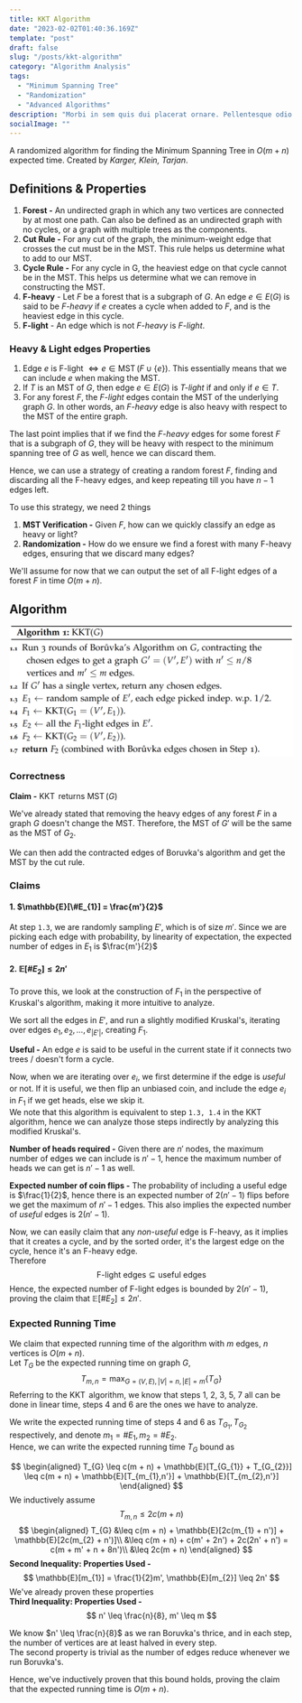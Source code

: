 ```yaml
---
title: KKT Algorithm
date: "2023-02-02T01:40:36.169Z"
template: "post"
draft: false
slug: "/posts/kkt-algorithm"
category: "Algorithm Analysis"
tags:
  - "Minimum Spanning Tree"
  - "Randomization"
  - "Advanced Algorithms"
description: "Morbi in sem quis dui placerat ornare. Pellentesque odio nisi, euismod in, pharetra a, ultricies in, diam. Sed arcu. Cras consequat."
socialImage: ""
---
```

A randomized algorithm for finding the Minimum Spanning Tree in $O(m + n)$ expected time. Created by *Karger, Klein, Tarjan*.

## Definitions & Properties
1. **Forest -** An undirected graph in which any two vertices are connected by at most one path. Can also be defined as an undirected graph with no cycles, or a graph with multiple trees as the components.
2. **Cut Rule -** For any cut of the graph, the minimum-weight edge that crosses the cut must be in the MST. This rule helps us determine what to add to our MST.
3. **Cycle Rule -** For any cycle in G, the heaviest edge on that cycle cannot be in the MST. This helps us determine what we can remove in constructing the MST.
4. **F-heavy** - Let $F$ be a forest that is a subgraph of $G$. An edge $e \in E(G)$ is said to be *F-heavy* if $e$ creates a cycle when added to $F$, and is the heaviest edge in this cycle.
5. **F-light** - An edge which is not *F-heavy* is *F-light*.
### Heavy & Light edges Properties
1. Edge $e$ is F-light $\iff e \in \operatorname{MST}(F \cup \{e\})$. This essentially means that we can include $e$ when making the MST.
2. If $T$ is an MST of $G$, then edge $e \in E(G)$ is *T-light* if and only if $e \in T$.
3. For any forest $F$, the *F-light* edges contain the MST of the underlying graph $G$. In other words, an *F-heavy* edge is also heavy with respect to the MST of the entire graph.

The last point implies that if we find the *F-heavy* edges for some forest $F$ that is a subgraph of $G$, they will be heavy with respect to the minimum spanning tree of $G$ as well, hence we can discard them.

Hence, we can use a strategy of creating a random forest $F$, finding and discarding all the F-heavy edges, and keep repeating till you have $n - 1$ edges left.

To use this strategy, we need 2 things
1. **MST Verification -** Given $F$, how can we quickly classify an edge as heavy or light?
2. **Randomization -** How do we ensure we find a forest with many F-heavy edges, ensuring that we discard many edges?

We'll assume for now that we can output the set of all F-light edges of a forest $F$ in time $O(m + n)$.
## Algorithm
![The KKT Algorithm](media/KKTAlgorithm.png)

### Correctness
**Claim -**  $\operatorname{KKT}$ returns $\operatorname{MST}(G)$

We've already stated that removing the heavy edges of any forest $F$ in a graph $G$ doesn't change the MST.  Therefore, the MST of $G'$ will be the same as the MST of $G_{2}$.

We can then add the contracted edges of Boruvka's algorithm and get the MST by the cut rule.

### Claims
#### 1. $\mathbb{E}[\#E_{1}] = \frac{m'}{2}$
At step $\texttt{1.3}$, we are randomly sampling $E'$, which is of size $m'$. Since we are picking each edge with probability, by linearity of expectation, the expected number of edges in $E_{1}$ is $\frac{m'}{2}$
#### 2. $\mathbb{E}[\#E_{2}] \leq 2n'$
To prove this, we look at the construction of $F_{1}$ in the perspective of Kruskal's algorithm, making it more intuitive to analyze.

We sort all the edges in $E'$, and run a slightly modified Kruskal's, iterating over edges $e_{1}, e_{2}, \dots, e_{|E'|}$, creating $F_{1}$.

**Useful -** An edge $e$ is said to be useful in the current state if it connects two trees / doesn't form a cycle.

Now, when we are iterating over $e_{i}$, we first determine if the edge is *useful* or not. If it is useful, we then flip an unbiased coin, and include the edge $e_{i}$ in $F_{1}$ if we get heads, else we skip it.\
We note that this algorithm is equivalent to step $\texttt{1.3, 1.4}$ in the $\operatorname{KKT}$ algorithm, hence we can analyze those steps indirectly by analyzing this modified Kruskal's.

**Number of heads required -** Given there are $n'$ nodes, the maximum number of edges we can include is $n' - 1$, hence the maximum number of heads we can get is $n' - 1$  as well.

**Expected number of coin flips -** The probability of including a useful edge is $\frac{1}{2}$, hence there is an expected number of $2(n' - 1)$ flips before we get the maximum of $n' - 1$ edges. This also implies the expected number of *useful* edges is $2(n' - 1)$.

Now, we can easily claim that any *non-useful* edge is F-heavy, as it implies that it creates a cycle, and by the sorted order, it's the largest edge on the cycle, hence it's an F-heavy edge.\
Therefore
$$
\text{F-light edges} \subseteq \text{useful edges}
$$
Hence, the expected number of F-light edges is bounded by $2(n' - 1)$, proving the claim that $\mathbb{E}[\#E_{2}] \leq 2n'$.

### Expected Running Time
We claim that expected running time of the algorithm with $m$ edges, $n$ vertices is $O(m + n)$.\
Let $T_{G}$ be the expected running time on graph $G$,
$$
T_{m,n} = \max_{G =(V, E), |V| =n, |E|=m} \{T_{G}\}
$$
Referring to the $\operatorname{KKT}$ algorithm, we know that steps 1, 2, 3, 5, 7 all can be done in linear time, steps 4 and 6 are the ones we have to analyze.

We write the expected running time of steps 4 and 6 as $T_{G_{1}}, T_{G_{2}}$ respectively, and denote $m_{1}=\#E_{1}, m_{2}=\#E_{2}$.\
Hence, we can write the expected running time $T_{G}$ bound as

$$
\begin{aligned}
T_{G} \leq c(m + n) + \mathbb{E}[T_{G_{1}} + T_{G_{2}}] \leq c(m + n) + \mathbb{E}[T_{m_{1},n'}] + \mathbb{E}[T_{m_{2},n'}]
\end{aligned}
$$
We inductively assume
$$
T_{m,n}\leq 2c(m + n)
$$
$$
\begin{aligned}
T_{G} &\leq c(m + n) + \mathbb{E}[2c(m_{1} + n')] + \mathbb{E}[2c(m_{2} + n')]\\
&\leq c(m + n) + c(m' + 2n') + 2c(2n' + n') = c(m + m' + n + 8n')\\
&\leq 2c(m + n)
\end{aligned}
$$
**Second Inequality: Properties Used -**
$$
\mathbb{E}[m_{1}] = \frac{1}{2}m', \mathbb{E}[m_{2}] \leq 2n'
$$
We've already proven these properties\
**Third Inequality: Properties Used -**
$$
n' \leq \frac{n}{8}, m' \leq m
$$

We know $n' \leq \frac{n}{8}$ as we ran Boruvka's thrice, and in each step, the number of vertices are at least halved in every step.\
The second property is trivial as the number of edges reduce whenever we run Boruvka's.

Hence, we've inductively proven that this bound holds, proving the claim that the expected running time is $O(m + n)$.

